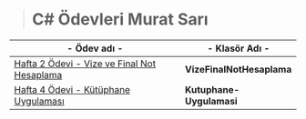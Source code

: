 > # C# Ödevleri **Murat Sarı**  

| - **Ödev adı** - | - **Klasör Adı** - |
|--|--|
|[Hafta 2 Ödevi - Vize ve Final Not Hesaplama](./VizeFinalNotHesaplama)|**VizeFinalNotHesaplama**|
|[Hafta 4 Ödevi - Kütüphane Uygulaması](./Kutuphane-Uygulamasi)|**Kutuphane-Uygulamasi**|
